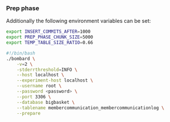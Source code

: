 ### Prep phase

Additionally the following environment variables can be set:

```bash
export INSERT_COMMITS_AFTER=1000
export PREP_PHASE_CHUNK_SIZE=5000
export TEMP_TABLE_SIZE_RATIO=0.66
```

```bash
#!/bin/bash
./bombard \
    -v=2 \
    -stderrthreshold=INFO \
    --host localhost \
    --experiment-host localhost \
    --username root \
    --password <password> \
    --port 3306 \
    --database bigbasket \
    --tablename membercommunication_membercommunicationlog \
    --prepare


```

